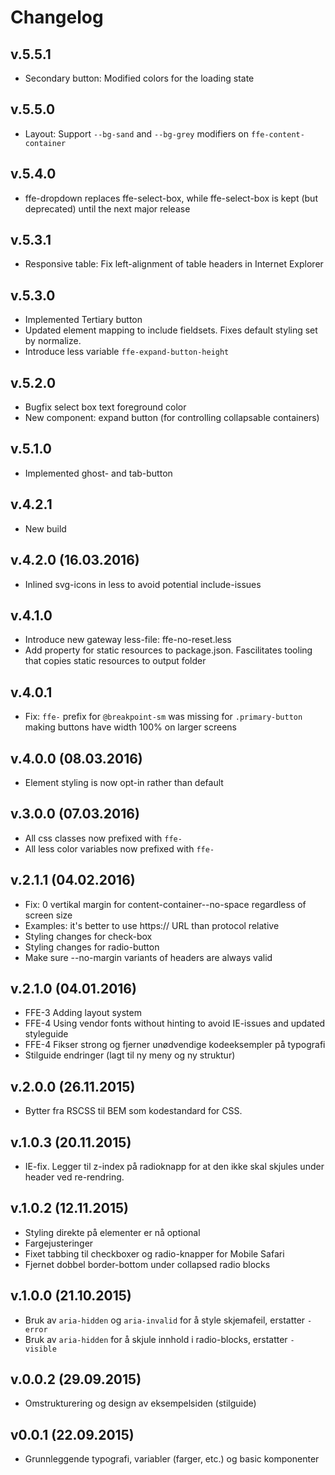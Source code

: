 # Changelog

## v.5.5.1
* Secondary button: Modified colors for the loading state

## v.5.5.0
* Layout: Support `--bg-sand` and `--bg-grey` modifiers on `ffe-content-container`

## v.5.4.0
* ffe-dropdown replaces ffe-select-box, while ffe-select-box is kept (but deprecated) until the next major release

## v.5.3.1
* Responsive table: Fix left-alignment of table headers in Internet Explorer

## v.5.3.0
* Implemented Tertiary button
* Updated element mapping to include fieldsets. Fixes default styling set by normalize.
* Introduce less variable `ffe-expand-button-height`

## v.5.2.0
* Bugfix select box text foreground color
* New component: expand button (for controlling collapsable containers)

## v.5.1.0
* Implemented ghost- and tab-button

## v.4.2.1
* New build

## v.4.2.0 (16.03.2016)
* Inlined svg-icons in less to avoid potential include-issues

## v.4.1.0
* Introduce new gateway less-file: ffe-no-reset.less
* Add property for static resources to package.json. Fascilitates tooling that copies static resources to output folder

## v.4.0.1
* Fix: `ffe-` prefix for `@breakpoint-sm` was missing for `.primary-button` making buttons have width 100% on larger screens

## v.4.0.0 (08.03.2016)
* Element styling is now opt-in rather than default

## v.3.0.0 (07.03.2016)
* All css classes now prefixed with `ffe-`
* All less color variables now prefixed with `ffe-`

## v.2.1.1 (04.02.2016)

* Fix: 0 vertikal margin for content-container--no-space regardless of screen size
* Examples: it's better to use https:// URL than protocol relative
* Styling changes for check-box
* Styling changes for radio-button
* Make sure --no-margin variants of headers are always valid

## v.2.1.0 (04.01.2016)

* FFE-3 Adding layout system
* FFE-4 Using vendor fonts without hinting to avoid IE-issues and updated styleguide
* FFE-4 Fikser strong og fjerner unødvendige kodeeksempler på typografi
* Stilguide endringer (lagt til ny meny og ny struktur)

## v.2.0.0 (26.11.2015)

* Bytter fra RSCSS til BEM som kodestandard for CSS.

## v.1.0.3 (20.11.2015)

* IE-fix. Legger til z-index på radioknapp for at den ikke skal skjules under header ved re-rendring.

## v.1.0.2 (12.11.2015)

* Styling direkte på elementer er nå optional
* Fargejusteringer
* Fixet tabbing til checkboxer og radio-knapper for Mobile Safari
* Fjernet dobbel border-bottom under collapsed radio blocks

## v.1.0.0 (21.10.2015)

* Bruk av `aria-hidden` og `aria-invalid` for å style skjemafeil, erstatter `-error`
* Bruk av `aria-hidden` for å skjule innhold i radio-blocks, erstatter `-visible`

## v.0.0.2 (29.09.2015)

* Omstrukturering og design av eksempelsiden (stilguide)

## v0.0.1 (22.09.2015)

* Grunnleggende typografi, variabler (farger, etc.) og basic komponenter
